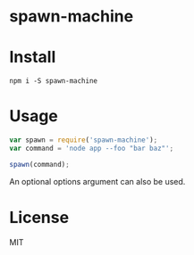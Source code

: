# spawn-machine

> 

# Install

```shell
npm i -S spawn-machine
```

# Usage

```js
var spawn = require('spawn-machine');
var command = 'node app --foo "bar baz"';

spawn(command);
```

An optional options argument can also be used.

# License

MIT
